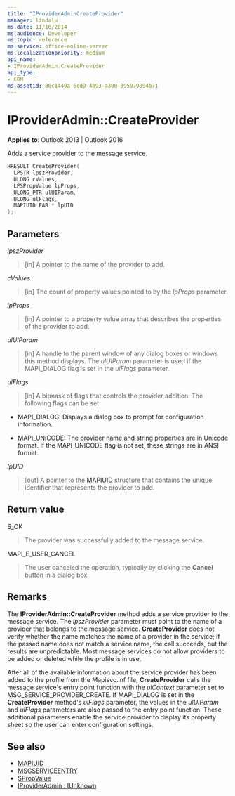 ```yaml
---
title: "IProviderAdminCreateProvider"
manager: lindalu
ms.date: 11/16/2014
ms.audience: Developer
ms.topic: reference
ms.service: office-online-server
ms.localizationpriority: medium
api_name:
- IProviderAdmin.CreateProvider
api_type:
- COM
ms.assetid: 80c1449a-6cd9-4b93-a300-395979894b71
---
```


# IProviderAdmin::CreateProvider

**Applies to**: Outlook 2013 | Outlook 2016 
  
Adds a service provider to the message service. 
  
```cpp
HRESULT CreateProvider(
  LPSTR lpszProvider,
  ULONG cValues,
  LPSPropValue lpProps,
  ULONG_PTR ulUIParam,
  ULONG ulFlags,
  MAPIUID FAR * lpUID
);
```

## Parameters

 _lpszProvider_
  
> [in] A pointer to the name of the provider to add.
    
 _cValues_
  
> [in] The count of property values pointed to by the  _lpProps_ parameter. 
    
 _lpProps_
  
> [in] A pointer to a property value array that describes the properties of the provider to add.
    
 _ulUIParam_
  
> [in] A handle to the parent window of any dialog boxes or windows this method displays. The  _ulUIParam_ parameter is used if the MAPI_DIALOG flag is set in the _ulFlags_ parameter. 
    
 _ulFlags_
  
> [in] A bitmask of flags that controls the provider addition. The following flags can be set:
    
  - MAPI_DIALOG: Displays a dialog box to prompt for configuration information.
      
  - MAPI_UNICODE: The provider name and string properties are in Unicode format. If the MAPI_UNICODE flag is not set, these strings are in ANSI format.
    
 _lpUID_
  
> [out] A pointer to the [MAPIUID](mapiuid.md) structure that contains the unique identifier that represents the provider to add. 
    
## Return value

S_OK 
  
> The provider was successfully added to the message service.
    
MAPI_E_USER_CANCEL 
  
> The user canceled the operation, typically by clicking the **Cancel** button in a dialog box. 
    
## Remarks

The **IProviderAdmin::CreateProvider** method adds a service provider to the message service. The  _lpszProvider_ parameter must point to the name of a provider that belongs to the message service. **CreateProvider** does not verify whether the name matches the name of a provider in the service; if the passed name does not match a service name, the call succeeds, but the results are unpredictable. Most message services do not allow providers to be added or deleted while the profile is in use. 
  
After all of the available information about the service provider has been added to the profile from the Mapisvc.inf file, **CreateProvider** calls the message service's entry point function with the  _ulContext_ parameter set to MSG_SERVICE_PROVIDER_CREATE. If MAPI_DIALOG is set in the **CreateProvider** method's  _ulFlags_ parameter, the values in the _ulUIParam_ and  _ulFlags_ parameters are also passed to the entry point function. These additional parameters enable the service provider to display its property sheet so the user can enter configuration settings. 
  
## See also

- [MAPIUID](mapiuid.md)  
- [MSGSERVICEENTRY](msgserviceentry.md)  
- [SPropValue](spropvalue.md)  
- [IProviderAdmin : IUnknown](iprovideradminiunknown.md)

